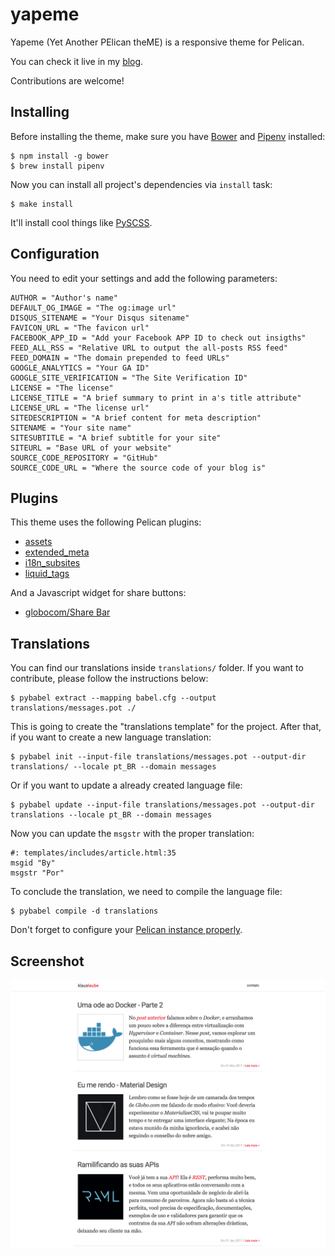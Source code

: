 yapeme
======

Yapeme (Yet Another PElican theME) is a responsive theme for Pelican.

You can check it live in my [blog](http://klauslaube.com.br/).

Contributions are welcome!

Installing
----------

Before installing the theme, make sure you have [Bower](http://bower.io/) and [Pipenv](https://github.com/pypa/pipenv) installed:

    $ npm install -g bower
    $ brew install pipenv

Now you can install all project's dependencies via `install` task:

    $ make install

It'll install cool things like [PySCSS](http://pyscss.readthedocs.io/en/latest/).

Configuration
-------------

You need to edit your settings and add the following parameters:

```
AUTHOR = "Author's name"
DEFAULT_OG_IMAGE = "The og:image url"
DISQUS_SITENAME = "Your Disqus sitename"
FAVICON_URL = "The favicon url"
FACEBOOK_APP_ID = "Add your Facebook APP ID to check out insigths"
FEED_ALL_RSS = "Relative URL to output the all-posts RSS feed"
FEED_DOMAIN = "The domain prepended to feed URLs"
GOOGLE_ANALYTICS = "Your GA ID"
GOOGLE_SITE_VERIFICATION = "The Site Verification ID"
LICENSE = "The license"
LICENSE_TITLE = "A brief summary to print in a's title attribute"
LICENSE_URL = "The license url"
SITEDESCRIPTION = "A brief content for meta description"
SITENAME = "Your site name"
SITESUBTITLE = "A brief subtitle for your site"
SITEURL = "Base URL of your website"
SOURCE_CODE_REPOSITORY = "GitHub"
SOURCE_CODE_URL = "Where the source code of your blog is"
```

Plugins
-------

This theme uses the following Pelican plugins:

* [assets](https://github.com/getpelican/pelican-plugins/tree/master/assets)
* [extended_meta](https://github.com/kplaube/extended_meta)
* [i18n_subsites](https://github.com/getpelican/pelican-plugins/tree/master/i18n_subsites)
* [liquid_tags](https://github.com/getpelican/pelican-plugins/tree/master/liquid_tags)

And a Javascript widget for share buttons:

* [globocom/Share Bar](https://github.com/globocom/share-bar)


Translations
------------

You can find our translations inside `translations/` folder. If you want to contribute, please follow the instructions below:

    $ pybabel extract --mapping babel.cfg --output translations/messages.pot ./

This is going to create the "translations template" for the project. After that, if you want to create a new language translation:

    $ pybabel init --input-file translations/messages.pot --output-dir translations/ --locale pt_BR --domain messages

Or if you want to update a already created language file:

    $ pybabel update --input-file translations/messages.pot --output-dir translations --locale pt_BR --domain messages

Now you can update the `msgstr` with the proper translation:

    #: templates/includes/article.html:35
    msgid "By"
    msgstr "Por"

To conclude the translation, we need to compile the language file:

    $ pybabel compile -d translations

Don't forget to configure your [Pelican instance properly](http://docs.getpelican.com/en/stable/content.html#translations).


Screenshot
----------

![screenshot](docs/screenshot.png)
